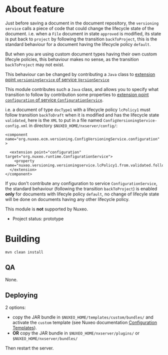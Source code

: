 # About feature

Just before saving a document in the document repository, the `versioning service` calls a piece of code that could change the lifecycle state of the document. i.e. when a `File` document in state `approved` is modified, its state is put back to `project` by following the transition `backToProject`, this is the standard behaviour for a document having the lifecycle policy `default`.

But when you are using custom document types having their own custom lifecyle policies, this behaviour makes no sense, as the transition `backToProject` may not exist.

This behaviour can be changed by contributing a `Java` class to [extension point `versioningService` of service `VersionService`](http://explorer.nuxeo.com/nuxeo/site/distribution/Nuxeo%20Platform-6.0/viewExtensionPoint/org.nuxeo.ecm.core.versioning.VersioningService--versioningService)

This module contributes such a `Java` class, and allows you to specify what transition to follow by contribution some properties to [extension point `configuration` of service `ConfigurationService`](http://explorer.nuxeo.com/nuxeo/site/distribution/current/viewExtensionPoint/org.nuxeo.runtime.ConfigurationService--configuration).

i.e. a document of type `docType1` with a lifecycle policy `lcPolicy1` must follow transition `backToDraft` when it is modified and has the lifecycle state `validated`, here is the `XML` to put in a file named `ConfigVersioningService-config.xml` in directory `$NUXEO_HOME/nxserver/config/`:

```
<component name="org.nuxeo.ecm.versioning.ConfigVersioningService.configuration" >

  <extension point="configuration" target="org.nuxeo.runtime.ConfigurationService">
    <property name="nuxeo.versioning.versioningservice.lcPolicy1.from.validated.followTransition">backToDraft</property>
  </extension>
</component>
```

If you don't contribute any configuration to service `ConfigurationService`, the standard behaviour (following the transition `backToProject`) is enabled **only** for documents with lifecyle policy `default`, no change of lifecyle state will be done on documents having any other lifecycle policy.

This module is **not** supported by Nuxeo.

* Project status: prototype
 
# Building
 
```
mvn clean install
```

## QA
  
None.
 
## Deploying

2 options:

- copy the JAR bundle in `$NUXEO_HOME/templates/custom/bundles/` and activate the `custom` template (see Nuxeo documentation [Configuration Templates](https://doc.nuxeo.com/display/ADMINDOC/Configuration+Templates)).
- **OR** copy the JAR bundle in `$NUXEO_HOME/nxserver/plugins/` or `$NUXEO_HOME/nxserver/bundles/`

Then restart the server.

